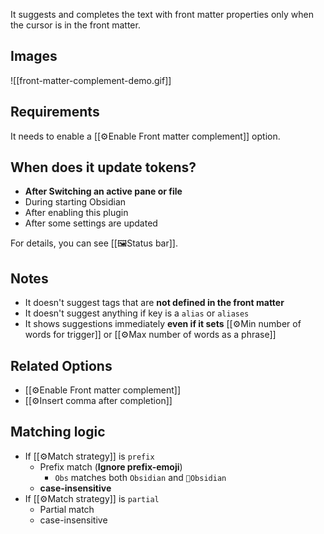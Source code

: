 It suggests and completes the text with front matter properties only when the cursor is in the front matter. 

## Images

![[front-matter-complement-demo.gif]]

## Requirements

It needs to enable a [[⚙️Enable Front matter complement]] option.

## When does it update tokens?

- **After Switching an active pane or file**
- During starting Obsidian
- After enabling this plugin
- After some settings are updated

For details, you can see [[🖼️Status bar]].

## Notes

- It doesn't suggest tags that are **not defined in the front matter**
- It doesn't suggest anything if key is a `alias` or `aliases`
- It shows suggestions immediately **even if it sets** [[⚙️Min number of words for trigger]] or [[⚙️Max number of words as a phrase]]

## Related Options

- [[⚙️Enable Front matter complement]]
- [[⚙️Insert comma after completion]]

## Matching logic

- If [[⚙️Match strategy]] is `prefix`
	- Prefix match (**Ignore prefix-emoji**)
		- `Obs` matches both `Obsidian` and `💎Obsidian`
	- **case-insensitive**
- If [[⚙️Match strategy]] is `partial`
	- Partial match
	- case-insensitive
